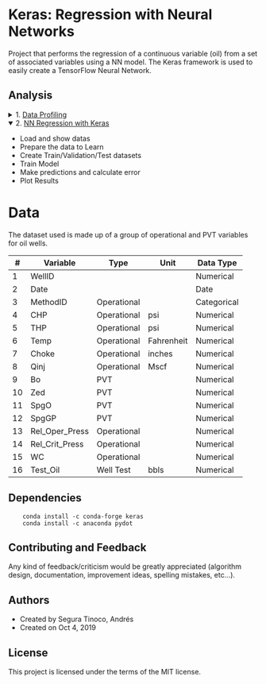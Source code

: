 # Keras: Regression with Neural Networks
Project that performs the regression of a continuous variable (oil) from a set of associated variables using a NN model. The Keras framework is used to easily create a TensorFlow Neural Network.

## Analysis
<details>
<summary>1. <a href="https://ansegura7.github.io/Keras_RegressionNN/pages/DataProfiling" target="_blank" >Data Profiling</a></summary>
<ul>
	<li>Data Exploration</li>
	<li>Descriptive Statistics</li>
	<li>Data Profiling</li>
</ul>
</details>
<details open>
<summary>2. <a href="https://ansegura7.github.io/Keras_RegressionNN/pages/RegressionNN" target="_blank" >NN Regression with Keras</a></summary>
<ul>
	<li>Load and show datas</li>
	<li>Prepare the data to Learn</li>
	<li>Create Train/Validation/Test datasets</li>
    <li>Train Model</li>
    <li>Make predictions and calculate error</li>
    <li>Plot Results</li>
</ul>
</details>

# Data
The dataset used is made up of a group of operational and PVT variables for oil wells.

| # | Variable | Type | Unit | Data Type |
|---|---|---|---|---|
| 1 | WellID |  |  | Numerical |
| 2 | Date |  |  | Date |
| 3 | MethodID | Operational |  | Categorical |
| 4 | CHP | Operational | psi | Numerical |
| 5 | THP | Operational | psi | Numerical |
| 6 | Temp | Operational | Fahrenheit  | Numerical |
| 7 | Choke | Operational | inches | Numerical |
| 8 | Qinj | Operational | Mscf | Numerical |
| 9 | Bo | PVT |  | Numerical |
| 10 | Zed | PVT |  | Numerical |
| 11 | SpgO | PVT |  | Numerical |
| 12 | SpgGP | PVT |  | Numerical |
| 13 | Rel_Oper_Press | Operational |  | Numerical |
| 14 | Rel_Crit_Press | Operational |  | Numerical |
| 15 | WC | Operational |  | Numerical |
| 16 | Test_Oil | Well Test | bbls | Numerical |

## Dependencies

``` console
    conda install -c conda-forge keras
    conda install -c anaconda pydot
```

## Contributing and Feedback
Any kind of feedback/criticism would be greatly appreciated (algorithm design, documentation, improvement ideas, spelling mistakes, etc...).

## Authors
- Created by Segura Tinoco, Andrés
- Created on Oct 4, 2019

## License
This project is licensed under the terms of the MIT license.
